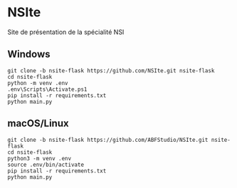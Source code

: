 # NSIte
Site de présentation de la spécialité NSI

## Windows
```
git clone -b nsite-flask https://github.com/NSIte.git nsite-flask
cd nsite-flask
python -m venv .env
.env\Scripts\Activate.ps1
pip install -r requirements.txt
python main.py
```

## macOS/Linux
```
git clone -b nsite-flask https://github.com/ABFStudio/NSIte.git nsite-flask
cd nsite-flask
python3 -m venv .env
source .env/bin/activate
pip install -r requirements.txt
python main.py
```